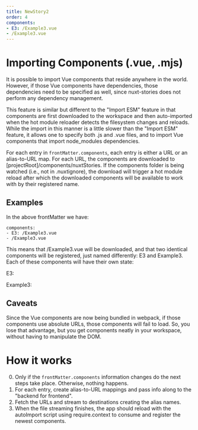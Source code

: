 ```yaml
---
title: NewStory2
order: 4
components: 
- E3: /Example3.vue
- /Example3.vue
---
```


# Importing Components (.vue, .mjs)

It is possible to import Vue components that reside anywhere in the world. However, if those Vue components have dependencies, those dependencies need to be specified as well, since nuxt-stories does not perform any dependency management.

This feature is similar but different to the "Import ESM" feature in that components are first downloaded to the workspace and then auto-imported when the hot module reloader detects the filesystem changes and reloads. While the import in this manner is a little slower than the "Import ESM" feature, it allows one to specify both .js and .vue files, and to import Vue components that import node_modules dependencies. 

For each entry in `frontMatter.components`, each entry is either a URL or an alias-to-URL map. For each URL, the components are downloaded to [projectRoot]/components/nuxtStories. If the components folder is being watched (i.e., not in .nuxtignore), the download will trigger a hot module reload after which the downloaded components will be available to work with by their registered name.

## Examples
In the above frontMatter we have:
```
components: 
- E3: /Example3.vue
- /Example3.vue
```

This means that /Example3.vue will be downloaded, and that two identical components will be registered, just named differently: E3 and Example3. Each of these components will have their own state:

E3:
<E3 />

Example3:
<Example3 />

## Caveats

Since the Vue components are now being bundled in webpack, if those components use absolute URLs, those components will fail to load. So, you lose that advantage, but you get components neatly in your workspace, without having to manipulate the DOM.

# How it works

0. Only if the `frontMatter.components` information changes do the next steps take place. Otherwise, nothing happens.
1. For each entry, create alias-to-URL mappings and pass info along to the "backend for frontend".
2. Fetch the URLs and stream to destinations creating the alias names. 
3. When the file streaming finishes, the app should reload with the autoImport script using require.context to consume and register the newest components.


